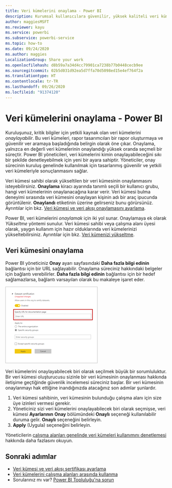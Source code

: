 ```yaml
---
title: Veri kümelerini onaylama - Power BI
description: Kurumsal kullanıcılara güvenilir, yüksek kaliteli veri kümeleri için kılavuzluk etmeyi öğrenin.
author: maggiesMSFT
ms.reviewer: kayu
ms.service: powerbi
ms.subservice: powerbi-service
ms.topic: how-to
ms.date: 09/24/2020
ms.author: maggies
LocalizationGroup: Share your work
ms.openlocfilehash: d8b59a7a34d4cc79901ca7238b77b0448cecb9ee
ms.sourcegitcommit: 02b5d031d92ea5d7ffa70d5098ed15e4ef764f2a
ms.translationtype: HT
ms.contentlocale: tr-TR
ms.lasthandoff: 09/26/2020
ms.locfileid: "91374120"
---
```

# <a name="certify-datasets---power-bi"></a>Veri kümelerini onaylama - Power BI

Kuruluşunuz, kritik bilgiler için yetkili kaynak olan veri kümelerini *onaylayabilir*. Bu veri kümeleri, rapor tasarımcıları bir rapor oluşturmaya ve güvenilir ver aramaya başladığında belirgin olarak öne çıkar. Onaylama, yalnızca en değerli veri kümelerinin onaylandığı yüksek oranda seçmeli bir süreçtir. Power BI yöneticileri, veri kümelerini kimin onaylayabileceğini sıkı bir şekilde denetleyebilmek için yeni bir ayara sahiptir. Yöneticiler, onay sürecinin kuruluş genelinde kullanılmak için tasarlanmış güvenilir ve yetkili veri kümeleriyle sonuçlanmasını sağlar.

Veri kümesi sahibi olarak yükseltilen bir veri kümesinin onaylanmasını isteyebilirsiniz. **Onaylama** kiracı ayarında tanımlı seçili bir kullanıcı grubu, hangi veri kümelerinin onaylanacağına karar verir. Veri kümesi bulma deneyimi sırasında veri kümesini onaylayan kişinin adı bir araç ipucunda görüntülenir. **Onaylandı** etiketinin üzerine gelirseniz bunu görürsünüz. Ayrıntılar için bkz. [Veri kümesi ve veri akışı onaylamasını ayarlama](../admin/service-admin-setup-certification.md).

Power BI, veri kümelerini *onaylamak* için iki yol sunar. Onaylamaya ek olarak *Yükseltme* yöntemi sunulur. Veri kümesi sahibi veya çalışma alanı üyesi olarak, yaygın kullanım için hazır olduklarında veri kümelerinizi yükseltebilirsiniz. Ayrıntılar için bkz. [Veri kümenizi yükseltme](service-datasets-promote.md). 

## <a name="certify-a-dataset"></a>Veri kümesini onaylama

Power BI yöneticiniz **Onay** ayarı sayfasındaki **Daha fazla bilgi edinin** bağlantısı için bir URL sağlayabilir.  Onaylama süreciniz hakkındaki belgeler için bağlantı verebilirler. **Daha fazla bilgi edinin** bağlantısı için bir hedef sağlamazlarsa, bağlantı varsayılan olarak bu makaleye işaret eder.

![Veri kümesi onayı - Daha fazla bilgi edinin](media/service-datasets-certify-promote/power-bi-dataset-learn-more-certification.png)

Veri kümelerini onaylayabilecek biri olarak seçilmek büyük bir sorumluluktur. Bir veri kümesi oluşturucusu sizinle bir veri kümesinin onaylanması hakkında iletişime geçtiğinde güvenlik incelemesi süreciniz başlar. Bir veri kümesinin onaylanmayı hak ettiğine inandığınızda atacağınız son adımlar şunlardır.

1. Veri kümesi sahibinin, veri kümesinin bulunduğu çalışma alanı için size üye izinleri vermesi gerekir.
1. Yöneticiniz sizi veri kümelerini onaylayabilecek biri olarak seçmişse, veri kümesi **Ayarlarının** **Onay** bölümündeki **Onaylı** seçeneği kullanılabilir duruma gelir. **Onaylı** seçeneğini belirleyin.
1. **Apply** (Uygula) seçeneğini belirleyin.

Yöneticilerin [çalışma alanları genelinde veri kümeleri kullanımını denetlemesi](service-datasets-admin-across-workspaces.md) hakkında daha fazlasını okuyun.

## <a name="next-steps"></a>Sonraki adımlar

* [Veri kümesi ve veri akışı sertifikası ayarlama](../admin/service-admin-setup-certification.md)
* [Veri kümelerini çalışma alanları arasında kullanma](service-datasets-across-workspaces.md)
* Sorularınız mı var? [Power BI Topluluğu'na sorun](https://community.powerbi.com/)
